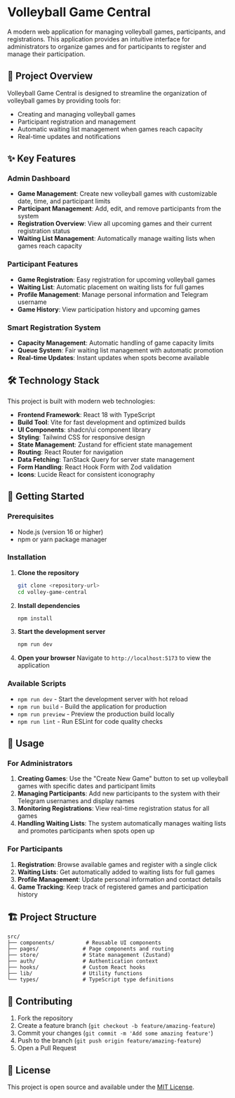 # Volleyball Game Central

A modern web application for managing volleyball games, participants, and registrations. This application provides an intuitive interface for administrators to organize games and for participants to register and manage their participation.

## 🏐 Project Overview

Volleyball Game Central is designed to streamline the organization of volleyball games by providing tools for:
- Creating and managing volleyball games
- Participant registration and management
- Automatic waiting list management when games reach capacity
- Real-time updates and notifications

## ✨ Key Features

### Admin Dashboard
- **Game Management**: Create new volleyball games with customizable date, time, and participant limits
- **Participant Management**: Add, edit, and remove participants from the system
- **Registration Overview**: View all upcoming games and their current registration status
- **Waiting List Management**: Automatically manage waiting lists when games reach capacity

### Participant Features
- **Game Registration**: Easy registration for upcoming volleyball games
- **Waiting List**: Automatic placement on waiting lists for full games
- **Profile Management**: Manage personal information and Telegram username
- **Game History**: View participation history and upcoming games

### Smart Registration System
- **Capacity Management**: Automatic handling of game capacity limits
- **Queue System**: Fair waiting list management with automatic promotion
- **Real-time Updates**: Instant updates when spots become available

## 🛠 Technology Stack

This project is built with modern web technologies:

- **Frontend Framework**: React 18 with TypeScript
- **Build Tool**: Vite for fast development and optimized builds
- **UI Components**: shadcn/ui component library
- **Styling**: Tailwind CSS for responsive design
- **State Management**: Zustand for efficient state management
- **Routing**: React Router for navigation
- **Data Fetching**: TanStack Query for server state management
- **Form Handling**: React Hook Form with Zod validation
- **Icons**: Lucide React for consistent iconography

## 🚀 Getting Started

### Prerequisites

- Node.js (version 16 or higher)
- npm or yarn package manager

### Installation

1. **Clone the repository**
   ```bash
   git clone <repository-url>
   cd volley-game-central
   ```

2. **Install dependencies**
   ```bash
   npm install
   ```

3. **Start the development server**
   ```bash
   npm run dev
   ```

4. **Open your browser**
   Navigate to `http://localhost:5173` to view the application

### Available Scripts

- `npm run dev` - Start the development server with hot reload
- `npm run build` - Build the application for production
- `npm run preview` - Preview the production build locally
- `npm run lint` - Run ESLint for code quality checks

## 📱 Usage

### For Administrators

1. **Creating Games**: Use the "Create New Game" button to set up volleyball games with specific dates and participant limits
2. **Managing Participants**: Add new participants to the system with their Telegram usernames and display names
3. **Monitoring Registrations**: View real-time registration status for all games
4. **Handling Waiting Lists**: The system automatically manages waiting lists and promotes participants when spots open up

### For Participants

1. **Registration**: Browse available games and register with a single click
2. **Waiting Lists**: Get automatically added to waiting lists for full games
3. **Profile Management**: Update personal information and contact details
4. **Game Tracking**: Keep track of registered games and participation history

## 🏗 Project Structure

```
src/
├── components/          # Reusable UI components
├── pages/              # Page components and routing
├── store/              # State management (Zustand)
├── auth/               # Authentication context
├── hooks/              # Custom React hooks
├── lib/                # Utility functions
└── types/              # TypeScript type definitions
```

## 🤝 Contributing

1. Fork the repository
2. Create a feature branch (`git checkout -b feature/amazing-feature`)
3. Commit your changes (`git commit -m 'Add some amazing feature'`)
4. Push to the branch (`git push origin feature/amazing-feature`)
5. Open a Pull Request

## 📄 License

This project is open source and available under the [MIT License](LICENSE).
